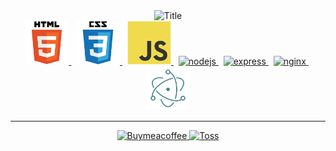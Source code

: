 <div align="center">
  <img src="https://mingo-gitcontent.netlify.app/title.png" alt="Title" width="700">
</div>

<div align="center">
  
  <a href="https://www.w3schools.com/" target="_blank">
    <img src="https://raw.githubusercontent.com/devicons/devicon/master/icons/html5/html5-original-wordmark.svg" alt="html5" height="70">
  </a>
  &nbsp;
  <a href="https://www.w3schools.com/" target="_blank">
    <img src="https://raw.githubusercontent.com/devicons/devicon/master/icons/css3/css3-original-wordmark.svg" alt="css3" height="70">
  </a>
  &nbsp;
  <a href="https://www.w3schools.com/" target="_blank">
    <img src="https://raw.githubusercontent.com/devicons/devicon/master/icons/javascript/javascript-original.svg" alt="javascript" height="70">
  </a>
  &nbsp;
  <a href="https://nodejs.org" target="_blank">
    <img src="https://cdn.discordapp.com/attachments/807077862880444456/1082330692546994257/nodejs_logo.png" alt="nodejs" height="70">
  </a>
  &nbsp;
  <a href="https://expressjs.com" target="_blank">
    <img src="https://cdn.discordapp.com/attachments/807077862880444456/884030383040102410/vfndfnvlie.png" alt="express" height="70">
  </a>
  &nbsp;
  <a href="https://nginx.org/" target="_blank">
    <img src="https://cdn.discordapp.com/attachments/807077862880444456/1082330689854263347/nginx_logo.png" alt="nginx" height="70">
  </a>
  &nbsp;
  <a href="https://www.electronjs.org" target="_blank">
    <img src="https://raw.githubusercontent.com/devicons/devicon/master/icons/electron/electron-original.svg" alt="electron" height="70">
  </a>

</div>

---

<div align="center">
  
  <a href="https://www.buymeacoffee.com/min.G" target="_blank">
    <img src="https://cdn.buymeacoffee.com/buttons/v2/default-yellow.png" height="50" width="210" alt="Buymeacoffee" />
  </a>
  
  <a href="https://toss.me/밍밍한밍밍" target="_blank">
    <img src="https://cdn.discordapp.com/attachments/807077862880444456/946763590063513600/tossapp.png" height="50" width="50" alt="Toss" />
  </a>
  
</div>

